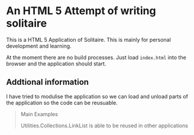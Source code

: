 # An HTML 5 Attempt of writing solitaire

This is a HTML 5 Application of Solitaire. This is mainly for personal development and
learning.

At the moment there are no build processes. Just load `index.html` into the browser and
the application should start.

## Addtional information

I have tried to modulise the application so we can load and unload parts of the application
so the code can be reusuable.

> Main Examples
>
> Utilities.Collections.LinkList is able to be reused in other applications